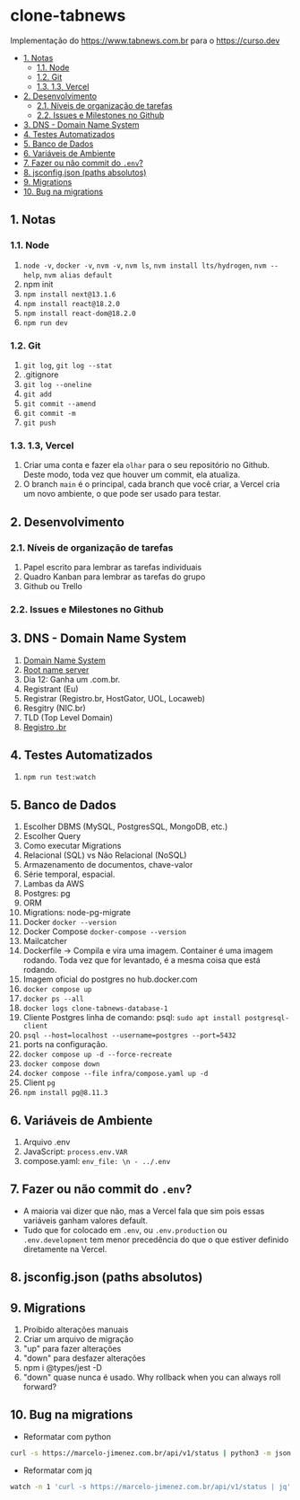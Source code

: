 # clone-tabnews <!-- omit in toc -->

Implementação do <https://www.tabnews.com.br> para o <https://curso.dev>

- [1. Notas](#1-notas)
  - [1.1. Node](#11-node)
  - [1.2. Git](#12-git)
  - [1.3. 1.3, Vercel](#13-13-vercel)
- [2. Desenvolvimento](#2-desenvolvimento)
  - [2.1. Níveis de organização de tarefas](#21-níveis-de-organização-de-tarefas)
  - [2.2. Issues e Milestones no Github](#22-issues-e-milestones-no-github)
- [3. DNS - Domain Name System](#3-dns---domain-name-system)
- [4. Testes Automatizados](#4-testes-automatizados)
- [5. Banco de Dados](#5-banco-de-dados)
- [6. Variáveis de Ambiente](#6-variáveis-de-ambiente)
- [7. Fazer ou não commit do `.env`?](#7-fazer-ou-não-commit-do-env)
- [8. jsconfig.json (paths absolutos)](#8-jsconfigjson-paths-absolutos)
- [9. Migrations](#9-migrations)
- [10. Bug na migrations](#10-bug-na-migrations)

## 1. Notas

### 1.1. Node

1. `node -v`, `docker -v`, `nvm -v`, `nvm ls`, `nvm install lts/hydrogen`, `nvm --help`, `nvm alias default`
2. npm init
3. `npm install next@13.1.6`
4. `npm install react@18.2.0`
5. `npm install react-dom@18.2.0`
6. `npm run dev`

### 1.2. Git

1. `git log`, `git log --stat`
2. .gitignore
3. `git log --oneline`
4. `git add`
5. `git commit --amend`
6. `git commit -m`
7. `git push`

### 1.3. 1.3, Vercel

1. Criar uma conta e fazer ela `olhar` para o seu repositório no Github. Deste modo, toda vez que houver um commit, ela atualiza.
2. O branch `main` é o principal, cada branch que você criar, a Vercel cria um novo ambiente, o que pode ser usado para testar.

## 2. Desenvolvimento

### 2.1. Níveis de organização de tarefas

1. Papel escrito para lembrar as tarefas individuais
2. Quadro Kanban para lembrar as tarefas do grupo
3. Github ou Trello

### 2.2. Issues e Milestones no Github

## 3. DNS - Domain Name System

1. [Domain Name System](https://en.wikipedia.org/wiki/Domain_Name_System)
2. [Root name server](https://en.wikipedia.org/wiki/Root_name_server)
3. Dia 12: Ganha um .com.br.
4. Registrant (Eu)
5. Registrar (Registro.br, HostGator, UOL, Locaweb)
6. Resgitry (NIC.br)
7. TLD (Top Level Domain)
8. [Registro .br](https://www.registro.br/)

## 4. Testes Automatizados

1. `npm run test:watch`

## 5. Banco de Dados

1. Escolher DBMS (MySQL, PostgresSQL, MongoDB, etc.)
2. Escolher Query
3. Como executar Migrations
4. Relacional (SQL) vs Não Relacional (NoSQL)
5. Armazenamento de documentos, chave-valor
6. Série temporal, espacial.
7. Lambas da AWS
8. Postgres: pg
9. ORM
10. Migrations: node-pg-migrate
11. Docker `docker --version`
12. Docker Compose `docker-compose --version`
13. Mailcatcher
14. Dockerfile -> Compila e vira uma imagem. Container é uma imagem rodando. Toda vez que for levantado, é a mesma coisa que está rodando.
15. Imagem oficial do postgres no hub.docker.com
16. `docker compose up`
17. `docker ps --all`
18. `docker logs clone-tabnews-database-1`
19. Cliente Postgres linha de comando: psql: `sudo apt install postgresql-client`
20. `psql --host=localhost --username=postgres --port=5432`
21. ports na configuração.
22. `docker compose up -d --force-recreate`
23. `docker compose down`
24. `docker compose --file infra/compose.yaml up -d`
25. Client `pg`
26. `npm install pg@8.11.3`

## 6. Variáveis de Ambiente

1. Arquivo .env
2. JavaScript: `process.env.VAR`
3. compose.yaml:     `env_file: \n - ../.env`

## 7. Fazer ou não commit do `.env`?

- A maioria vai dizer que não, mas a Vercel fala que sim pois essas variáveis ganham valores default.
- Tudo que for colocado em `.env`, ou `.env.production` ou `.env.development` tem menor precedência do que o que estiver definido diretamente na Vercel.

## 8. jsconfig.json (paths absolutos)

## 9. Migrations

1. Proibido alterações manuais
2. Criar um arquivo de migração
3. "up" para fazer alterações
4. "down" para desfazer alterações
5. npm i @types/jest -D
6. "down" quase nunca é usado. Why rollback when you can always roll forward?

## 10. Bug na migrations

- Reformatar com python

```bash
curl -s https://marcelo-jimenez.com.br/api/v1/status | python3 -m json.tool
```

- Reformatar com jq

```bash
watch -n 1 'curl -s https://marcelo-jimenez.com.br/api/v1/status | jq'
```
